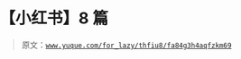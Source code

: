 # 【小红书】8 篇

> 原文：[`www.yuque.com/for_lazy/thfiu8/fa84g3h4aqfzkm69`](https://www.yuque.com/for_lazy/thfiu8/fa84g3h4aqfzkm69)

